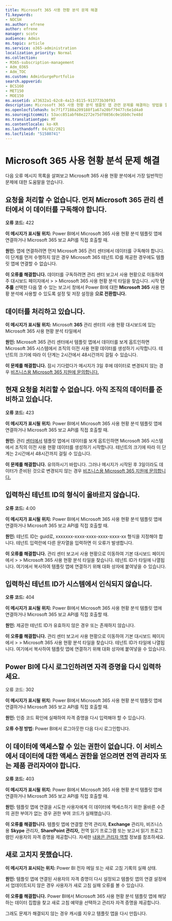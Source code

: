 ```yaml
---
title: Microsoft 365 사용 현황 분석 문제 해결
f1.keywords:
- NOCSH
ms.author: efrene
author: efrene
manager: scotv
audience: Admin
ms.topic: article
ms.service: o365-administration
localization_priority: Normal
ms.collection:
- M365-subscription-management
- Adm_O365
- Adm_TOC
ms.custom: AdminSurgePortfolio
search.appverid:
- BCS160
- MET150
- MOE150
ms.assetid: a73632a1-62c8-4a13-8115-913773b30f93
description: Microsoft 365 사용 현황 분석 템플릿 앱 관련 문제를 해결하는 방법을 알아보십시오.
ms.openlocfilehash: bc7f1f7188a209188f1a67a20bf79477c6e1d4a0
ms.sourcegitcommit: 53acc851abf68e2272e75df0856c0e16b0c7e48d
ms.translationtype: MT
ms.contentlocale: ko-KR
ms.lasthandoff: 04/02/2021
ms.locfileid: "51580741"
---
```

# <a name="troubleshooting-microsoft-365-usage-analytics"></a>Microsoft 365 사용 현황 분석 문제 해결

다음 오류 메시지 목록을 살펴보고 Microsoft 365 사용 현황 분석에서 가장 일반적인 문제에 대한 도움말을 얻습니다.
  
    
## <a name="we-are-unable-to-process-your-request-you-have-to-first-subscribe-to-this-data-from-the-microsoft-365-admin-center"></a>요청을 처리할 수 없습니다. 먼저 Microsoft 365 관리 센터에서 이 데이터를 구독해야 합니다.

 **오류 코드:** 422 
  
 **이 메시지가 표시될 위치:** Power BI에서 Microsoft 365 사용 현황 분석 템플릿 앱에 연결하거나 Microsoft 365 보고 API를 직접 호출할 때. 
  
 **원인:** 앱에 연결하려면 먼저 Microsoft 365 관리 센터에서 데이터를 구독해야 합니다. 이 단계를 먼저 수행하지 않은 경우 Microsoft 365 테넌트 ID를 제공한 경우에도 템플릿 앱에 연결할 수 없습니다. 
  
 **이 오류를 해결합니다.** 데이터를 구독하려면 관리 센터 보고서 사용 현황으로 이동하여 주 대시보드 페이지에서 \>  \> <a href="https://go.microsoft.com/fwlink/p/?linkid=2074756" target="_blank"></a> Microsoft 365 사용 현황 분석 타일을 찾습니다. 시작 **단추를** 선택한 다음 열  수 있는 보고서 창에서 Power BI에 대한 **Microsoft 365** 사용 현황 분석에 사용할 수 있도록 설정 및 저장 설정을 **으로 전환합니다.**
  
## <a name="we-are-processing-your-data"></a>데이터를 처리하고 있습니다.

 **이 메시지가 표시될 위치:** Microsoft **365** 관리 센터의  사용 현황 대시보드에 있는 Microsoft 365 사용 현황 분석 타일에서 
  
 **원인:** Microsoft [](enable-usage-analytics.md) 365 관리 센터에서 템플릿 앱에서 데이터를 보게 옵트인하면 Microsoft 365 시스템에서 조직의 이전 사용 현황 데이터를 생성하기 시작합니다. 테넌트의 크기에 따라 이 단계는 2시간에서 48시간까지 걸릴 수 있습니다. 
  
 **이 문제를 해결합니다.** 잠시 기다렸다가 메시지가 3일  후에 데이터로 변경되지 않는 경우 [비즈니스용 Microsoft 365 지원에 문의합니다.](../contact-support-for-business-products.md)
  
## <a name="we-are-unable-to-process-your-request-at-this-time-we-are-still-preparing-the-data-for-your-organization"></a>현재 요청을 처리할 수 없습니다. 아직 조직의 데이터를 준비하고 있습니다.

 **오류 코드:** 423 
  
 **이 메시지가 표시될 위치:** Power BI에서 Microsoft 365 사용 현황 분석 템플릿 앱에 연결하거나 Microsoft 365 보고 API를 직접 호출할 때. 
  
 **원인:** 관리 [센터에서](enable-usage-analytics.md) 템플릿 앱에서 데이터를 보게 옵트인하면 Microsoft 365 시스템에서 조직의 이전 사용 현황 데이터를 생성하기 시작합니다. 테넌트의 크기에 따라 이 단계는 2시간에서 48시간까지 걸릴 수 있습니다. 
  
 **이 문제를 해결합니다.** 유의하시기 바랍니다. 그러나 메시지가 시작된 후 3일이라도 데이터가 준비된 것으로 변경되지 않는 경우 [비즈니스용 Microsoft 365 지원에 문의합니다.](../contact-support-for-business-products.md) 
  
## <a name="the-tenant-id-you-provided-is-not-in-the-correct-format"></a>입력하신 테넌트 ID의 형식이 올바르지 않습니다.

 **오류 코드:** 4:00 
  
 **이 메시지가 표시될 위치:** Power BI에서 Microsoft 365 사용 현황 분석 템플릿 앱에 연결하거나 Microsoft 365 보고 API를 직접 호출할 때. 
  
 **원인:** 테넌트 ID는 guid로, xxxxxxx-xxxx-xxxx-xxxx-xxxx-xx 형식을 지정해야 합니다. 테넌트 입력란에 다른 문자열을 입력하면 이 오류가 발생합니다. 
  
 **이 오류를 해결합니다.** 관리 센터 보고서 사용 현황으로 이동하여 기본 대시보드 페이지에서 \>  \> <a href="https://go.microsoft.com/fwlink/p/?linkid=2074756" target="_blank"></a> Microsoft 365 사용 현황 분석 타일을 찾습니다. 테넌트 ID가 타일에 나열됩니다. 여기에서 복사하여 템플릿 앱에 연결하기 위해 대화 상자에 붙여넣을 수 있습니다. 
  
## <a name="the-tenant-id-you-provided-is-not-recognized-by-our-system"></a>입력하신 테넌트 ID가 시스템에서 인식되지 않습니다.

 **오류 코드:** 404 
  
 **이 메시지가 표시될 위치:** Power BI에서 Microsoft 365 사용 현황 분석 템플릿 앱에 연결하거나 Microsoft 365 보고 API를 직접 호출할 때. 
  
 **원인:** 제공한 테넌트 ID가 유효하지 않은 경우 또는 존재하지 않습니다. 
  
 **이 오류를 해결합니다.** 관리 센터 보고서 사용 현황으로 이동하여 기본 대시보드 페이지에서 \>  \> <a href="https://go.microsoft.com/fwlink/p/?linkid=2074756" target="_blank"></a> Microsoft 365 사용 현황 분석 타일을 찾습니다. 테넌트 ID가 타일에 나열됩니다. 여기에서 복사하여 템플릿 앱에 연결하기 위해 대화 상자에 붙여넣을 수 있습니다. 
  
## <a name="please-re-enter-your-credentials-to-sign-in-to-power-bi-again"></a>Power BI에 다시 로그인하려면 자격 증명을 다시 입력하세요.

오류 코드: 302
  
 **이 메시지가 표시될 위치:** Power BI에서 Microsoft 365 사용 현황 분석 템플릿 앱에 연결하거나 Microsoft 365 보고 API를 직접 호출할 때. 
  
 **원인:** 인증 코드 확인에 실패하여 자격 증명을 다시 입력해야 할 수 있습니다. 
  
 **오류 수정 방법:** Power BI에서 로그아웃한 다음 다시 로그인합니다. 
  
## <a name="you-do-not-have-the-right-authorization-to-access-to-this-data-to-be-able-to-gain-access-to-the-data-from-this-service-you-need-to-be-either-a-global-admin-or-any-one-of-the-product-admins"></a>이 데이터에 액세스할 수 있는 권한이 없습니다. 이 서비스에서 데이터에 대한 액세스 권한을 얻으려면 전역 관리자 또는 제품 관리자여야 합니다.

 **오류 코드:** 403 
  
 **이 메시지가 표시될 위치:** Power BI에서 Microsoft 365 사용 현황 분석 템플릿 앱에 연결하거나 Microsoft 365 보고 API를 직접 호출할 때. 
  
 **원인:** 템플릿 앱에 연결을 시도한 사용자에게 이 데이터에 액세스하기 위한 올바른 수준의 권한 부여가 없는 경우 권한 부여 코드가 실패했습니다. 
  
 **이 오류를 해결합니다.** 템플릿 앱에 연결할 전역 관리자,  **Exchange** 관리자, 비즈니스용 **Skype** 관리자, **SharePoint 관리자,** 전역 읽기 프로그램 또는 보고서 읽기 프로그램인 사용자의 자격 증명을 제공합니다.   자세한 [내용은 관리자 역할](../add-users/about-admin-roles.md) 정보를 참조하세요. 
  
## <a name="refresh-failed"></a>새로 고치지 못했습니다.

 **이 메시지가 표시되는 위치:** Power BI 전자 메일 또는 새로 고침 기록의 실패 상태. 
  
 **원인:** 템플릿 앱에 연결된 사용자의 자격 증명이 다시 설정되고 템플릿 앱의 연결 설정에서 업데이트되지 않은 경우 사용자가 새로 고침 실패 오류를 볼 수 있습니다. 
  
 **이 오류를 해결합니다.** Power BI에서 Microsoft 365 사용 현황 분석 템플릿 앱에 해당하는 데이터 집합을 찾고 새로 고침 예약을 선택하고 관리자 자격 증명을 제공합니다.  
  
그래도 문제가 해결되지 않는 경우 캐시를 지우고 템플릿 앱을 다시 만듭니다.
  
  
